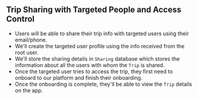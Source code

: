 ## Trip Sharing with Targeted People and Access Control

- Users will be able to share their trip info with targeted users using their email/phone.
- We'll create the targeted user profile using the info received from the root user.
- We'll store the sharing details in `Sharing` database which stores the information about all the users with whom the `Trip` is shared.
- Once the targeted user tries to access the trip, they first need to onboard to our platform and finish their onboarding.
- Once the onboarding is complete, they'll be able to view the `Trip` details on the app.
